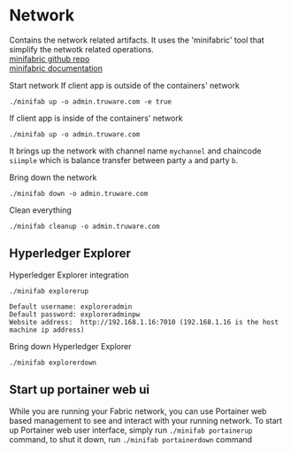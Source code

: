 # Network
Contains the network related artifacts. It uses the 'minifabric' tool that simplify the netwotk related operations.
<br/>
[minifabric github repo](https://github.com/hyperledger-labs/minifabric)
<br/>
[minifabric documentation](https://github.com/hyperledger-labs/minifabric/blob/main/docs/README.md)

Start network
If client app is outside of the containers' network
```
./minifab up -o admin.truware.com -e true
```

If client app is inside of the containers' network
```
./minifab up -o admin.truware.com
```
It brings up the network with channel name ```mychannel``` and chaincode ```siimple``` which is balance transfer between party ```a``` and party ```b```.

Bring down the network
```
./minifab down -o admin.truware.com
```

Clean everything
```
./minifab cleanup -o admin.truware.com
```

## Hyperledger Explorer

Hyperledger Explorer integration
```
./minifab explorerup 
```

```
Default username: exploreradmin
Default password: exploreradminpw
Website address:  http://192.168.1.16:7010 (192.168.1.16 is the host machine ip address)
```

Bring down Hyperledger Explorer
```
./minifab explorerdown
```

## Start up portainer web ui
While you are running your Fabric network, you can use Portainer web based management to see and interact with your running network. To start up Portainer web user interface, simply run ```./minifab portainerup``` command, to shut it down, run ```./minifab portainerdown``` command
